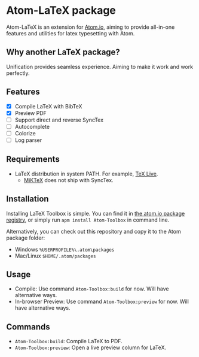 # Atom-LaTeX package

Atom-LaTeX is an extension for [Atom.io](https://atom.io/), aiming to provide all-in-one features and utilities for latex typesetting with Atom.

## Why another LaTeX package?

Unification provides seamless experience. Aiming to make it work and work perfectly.

## Features

- [x] Compile LaTeX with BibTeX
- [x] Preview PDF
- [ ] Support direct and reverse SyncTex
- [ ] Autocomplete
- [ ] Colorize
- [ ] Log parser

## Requirements

- LaTeX distribution in system PATH. For example, [TeX Live](https://www.tug.org/texlive/).
  - [MiKTeX](https://miktex.org/) does not ship with SyncTex.

## Installation

Installing LaTeX Toolbox is simple. You can find it in [the atom.io package registry](https://atom.io/packages/Atom-Toolbox), or simply run `apm install Atom-Toolbox` in command line.

Alternatively, you can check out this repository and copy it to the Atom package folder:
- Windows `%USERPROFILE%\.atom\packages`
- Mac/Linux `$HOME/.atom/packages`

## Usage

- Compile: Use command `Atom-Toolbox:build` for now. Will have alternative ways.
- In-browser Preview: Use command `Atom-Toolbox:preview` for now. Will have alternative ways.

## Commands

- `Atom-Toolbox:build`: Compile LaTeX to PDF.
- `Atom-Toolbox:preview`: Open a live preview column for LaTeX.
